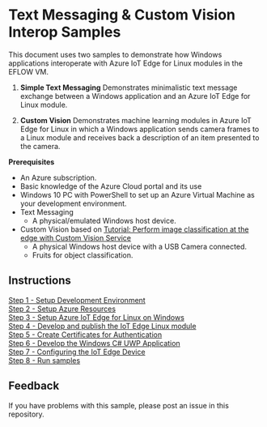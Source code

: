 
# Text Messaging & Custom Vision Interop Samples

This document uses two samples to demonstrate how Windows applications interoperate with Azure IoT Edge for Linux modules in the EFLOW VM.

1. **Simple Text Messaging**
  Demonstrates minimalistic text message exchange between a Windows application and an Azure IoT Edge for Linux module.

2. **Custom Vision**
   Demonstrates machine learning modules in Azure IoT Edge for Linux in which a Windows application sends camera frames to a Linux module and receives back a description of an item presented to the camera.


**Prerequisites**
- An Azure subscription.
- Basic knowledge of the Azure Cloud portal and its use
- Windows 10 PC with PowerShell to set up an Azure Virtual Machine as your development environment.
- Text Messaging
  - A physical/emulated Windows host device.
- Custom Vision based on [Tutorial: Perform image classification at the edge with Custom Vision Service](https://docs.microsoft.com/azure/iot-edge/tutorial-deploy-custom-vision)
   - A physical Windows host device with a USB Camera connected.
   - Fruits for object classification.

## Instructions
[Step 1 - Setup Development Environment](./Documentation/Setup%20DevVM.MD)   
[Step 2 - Setup Azure Resources](./Documentation/Setup%20Azure%20Resources.MD)  
[Step 3 - Setup Azure IoT Edge for Linux on Windows](./Documentation/Setup%20Azure%20IoT%20Edge%20for%20Linux%20on%20Windows.MD)  
[Step 4 - Develop and publish the IoT Edge Linux module](./Documentation/Develop%20and%20publish%20the%20IoT%20edge%20Linux%20module.MD)  
[Step 5 - Create Certificates for Authentication](./Documentation/Create%20Certificates%20for%20Authentication.MD)  
[Step 6 - Develop the Windows C# UWP Application](./Documentation//Develop%20the%20Windows%20C%23%20UWP%20Application.MD)  
[Step 7 - Configuring the IoT Edge Device](./Documentation/Configuring%20the%20IoT%20Edge%20Device.MD)  
[Step 8 - Run samples](./Documentation//Run%20samples.MD)  

## Feedback
If you have problems with this sample, please post an issue in this repository.
